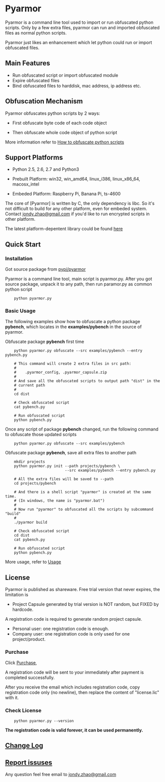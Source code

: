 # Pyarmor

Pyarmor is a command line tool used to import or run obfuscated python
scripts. Only by a few extra files, pyarmor can run and imported
obfuscated files as normal python scripts.

Pyarmor just likes an enhancement which let python could run or import
obfuscated files.

## Main Features

- Run obfuscated script or import obfuscated module
- Expire obfuscated files
- Bind obfuscated files to harddisk, mac address, ip address etc.

## Obfuscation Mechanism

Pyarmor obfuscates python scripts by 2 ways:

* First obfuscate byte code of each code object

* Then obfuscate whole code object of python script

More information refer to [How to obfuscate python scripts](src/mechanism.md)

## Support Platforms

- Python 2.5, 2.6, 2.7 and Python3

- Prebuilt Platform: win32, win_amd64, linux_i386, linux_x86_64, macosx_intel

- Embeded Platform: Raspberry Pi, Banana Pi, ts-4600

The core of [Pyarmor] is written by C, the only dependency is libc. So
it's not difficult to build for any other platform, even for embeded
system. Contact <jondy.zhao@gmail.com> if you'd like to run encrypted
scripts in other platform.

The latest platform-depentent library could be
found [here](http://pyarmor.dashingsoft.com/downloads/platforms)

## Quick Start

### Installation

Got source package from [pypi/pyarmor](https://pypi.python.org/pypi/pyarmor)

Pyarmor is a command line tool, main script is pyarmor.py. After you
got source package, unpack it to any path, then run paramor.py as
common python script

```
    python pyarmor.py
```

### Basic Usage

The following examples show how to obfuscate a python package
**pybench**, which locates in the **examples/pybench** in the source
of pyarmor.

Obfuscate package **pybench** first time

```
    python pyarmor.py obfuscate --src examples/pybench --entry pybench.py

    # This command will create 2 extra files in src path:
    #
    #    .pyarmor_config, .pyarmor_capsule.zip
    #
    # And save all the obfuscated scripts to output path "dist" in the
    # current path
    #
    cd dist
    
    # Check obfuscated script
    cat pybench.py
    
    # Run obfuscated script
    python pybench.py
```

Once any script of package **pybench** changed, run the following
command to obfuscate those updated scripts

```
    python pyarmor.py obfuscate --src examples/pybench
```

Obfuscate package **pybench**, save all extra files to another path

```
    mkdir projects
    python pyarmor.py init --path projects/pybench \
                           --src examples/pybench --entry pybench.py
                           
    # All the extra files will be saved to --path
    cd projects/pybench
    
    # And there is a shell script "pyarmor" is created at the same time.
    # (In windows, the name is "pyarmor.bat")
    #
    # Now run "pyarmor" to obfuscated all the scripts by subcommand "build"
    #
    ./pyarmor build
    
    # Check obfuscated script
    cd dist
    cat pybench.py
    
    # Run obfuscated script
    python pybench.py
```

More usage, refer to [Usage](src/usage.md)

## License

Pyarmor is published as shareware. Free trial version that never expires, the limitation is

- Project Capsule generated by trial version is NOT random, but FIXED by hardcode.

A registration code is required to generate random project capsule.

- Personal user: one registration code is enough.
- Company user: one registration code is only used for one project/product.

### Purchase

Click [Purchase](https://shopper.mycommerce.com/checkout/cart/add/55259-1),

A registration code will be sent to your immediately after payment is completed successfully.

After you receive the email which includes registration code, copy
registration code only (no newline), then replace the content of
"license.lic" with it.

### Check License

```
    python pyarmor.py --version
```

**The registration code is valid forever, it can be used permanently.**

## [Change Log](ChangeLog.rst)

## [Report issuses](https://github.com/dashingsoft/pyarmor/issues)

Any question feel free email to <jondy.zhao@gmail.com>
